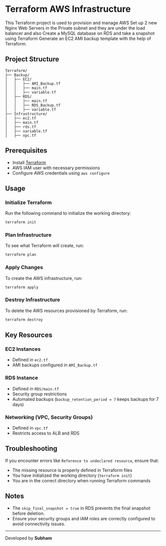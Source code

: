 # Terraform AWS Infrastructure

This Terraform project is used to provision and manage AWS Set up 2 new Nginx Web Servers in the Private subnet and they are under the load balancer and also Create a MySQL database on RDS and take a snapshot using Terraform Generate an EC2 AMI backup template with the help of Terraform.

## Project Structure

```
Terraform/
├── Backup/
│   ├── EC2/
│   │   ├── AMI_Backup.tf
│   │   ├── main.tf
│   │   ├── variable.tf
│   ├── RDS/
│   │   ├── main.tf
│   │   ├── RDS_Backup.tf
│   │   ├── variable.tf
├── Infrastructure/
│   ├── ec2.tf
│   ├── main.tf
│   ├── rds.tf
│   ├── variable.tf
│   ├── vpc.tf
```

## Prerequisites

- Install [Terraform](https://developer.hashicorp.com/terraform/downloads)
- AWS IAM user with necessary permissions
- Configure AWS credentials using `aws configure`

## Usage

### Initialize Terraform

Run the following command to initialize the working directory:

```sh
terraform init
```

### Plan Infrastructure

To see what Terraform will create, run:

```sh
terraform plan
```

### Apply Changes

To create the AWS infrastructure, run:

```sh
terraform apply 
```

### Destroy Infrastructure

To delete the AWS resources provisioned by Terraform, run:

```sh
terraform destroy 
```

## Key Resources

### EC2 Instances

- Defined in `ec2.tf`
- AMI backups configured in `AMI_Backup.tf`

### RDS Instance

- Defined in `RDS/main.tf`
- Security group restrictions
- Automated backups (`backup_retention_period = 7` keeps backups for 7 days)

### Networking (VPC, Security Groups)

- Defined in `vpc.tf`
- Restricts access to ALB and RDS

## Troubleshooting

If you encounter errors like `Reference to undeclared resource`, ensure that:

- The missing resource is properly defined in Terraform files
- You have initialized the working directory (`terraform init`)
- You are in the correct directory when running Terraform commands

## Notes

- The `skip_final_snapshot = true` in RDS prevents the final snapshot before deletion.
- Ensure your security groups and IAM roles are correctly configured to avoid connectivity issues.

---

Developed by **Subham**

